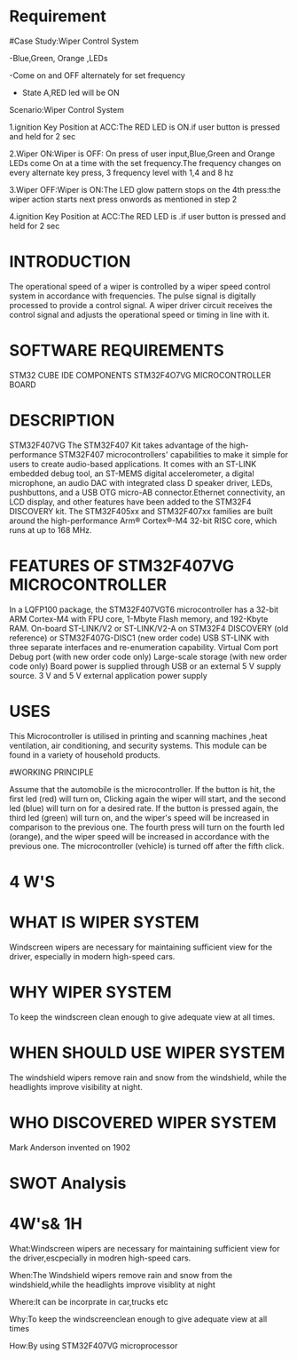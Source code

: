# Requirement

#Case Study:Wiper Control System

-Blue,Green, Orange ,LEDs

-Come on and OFF alternately for set frequency

- State A,RED led will be ON

Scenario:Wiper Control System

1.ignition Key Position at ACC:The RED LED is ON.if user button is pressed and held for 2 sec

2.Wiper ON:Wiper is OFF: On press of user input,Blue,Green and Orange LEDs come On at a time with the set frequency.The frequency changes on every alternate key 
  press, 3 frequency level with 1,4 and 8 hz
  
3.Wiper OFF:Wiper is ON:The LED glow pattern stops on the 4th press:the wiper action starts next press onwords as mentioned in step 2

4.ignition Key Position at ACC:The RED LED is .if user button is pressed and held for 2 sec


# INTRODUCTION

The operational speed of a wiper is controlled by a wiper speed control system in accordance with frequencies. The pulse signal is digitally processed to provide a control signal. A wiper driver circuit receives the control signal and adjusts the operational speed or timing in line with it.

# SOFTWARE REQUIREMENTS
STM32 CUBE IDE
COMPONENTS
STM32F4O7VG MICROCONTROLLER BOARD

# DESCRIPTION
STM32F407VG
The STM32F407 Kit takes advantage of the high-performance STM32F407 microcontrollers' capabilities to make it simple for users to create audio-based applications. It comes with an ST-LINK embedded debug tool, an ST-MEMS digital accelerometer, a digital microphone, an audio DAC with integrated class D speaker driver, LEDs, pushbuttons, and a USB OTG micro-AB connector.Ethernet connectivity, an LCD display, and other features have been added to the STM32F4 DISCOVERY kit. The STM32F405xx and STM32F407xx families are built around the high-performance Arm® Cortex®-M4 32-bit RISC core, which runs at up to 168 MHz.

# FEATURES OF STM32F407VG MICROCONTROLLER
In a LQFP100 package, the STM32F407VGT6 microcontroller has a 32-bit ARM Cortex-M4 with FPU core, 1-Mbyte Flash memory, and 192-Kbyte RAM.
On-board ST-LINK/V2 or ST-LINK/V2-A on STM32F4 DISCOVERY (old reference) or STM32F407G-DISC1 (new order code)
USB ST-LINK with three separate interfaces and re-enumeration capability.
Virtual Com port Debug port (with new order code only)
Large-scale storage (with new order code only)
Board power is supplied through USB or an external 5 V supply source.
3 V and 5 V external application power supply

# USES

This Microcontroller is utilised in printing and scanning machines ,heat ventilation, air conditioning, and security systems.
This module can be found in a variety of household products.

#WORKING PRINCIPLE

Assume that the automobile is the microcontroller. If the button is hit, the first led (red) will turn on, Clicking again  the wiper will start, and the second led (blue) will turn on for a desired rate. If the button is pressed again, the third led (green) will turn on, and the wiper's speed will be increased in comparison to the previous one. The fourth press will turn on the fourth led (orange), and the wiper speed will be increased in accordance with the previous one. The microcontroller (vehicle) is turned off after the fifth click.

# 4 W'S
# WHAT IS WIPER SYSTEM
Windscreen wipers are necessary for maintaining sufficient view for the driver, especially in modern high-speed cars.

# WHY WIPER SYSTEM 

To keep the windscreen clean enough to give adequate view at all times.

# WHEN SHOULD USE WIPER SYSTEM

The windshield wipers remove rain and snow from the windshield, while the headlights improve visibility at night.

# WHO DISCOVERED WIPER SYSTEM

Mark Anderson invented on 1902
 
# SWOT Analysis

# 4W's& 1H

What:Windscreen wipers are necessary for maintaining sufficient view for the driver,escpecially in modren high-speed cars.

When:The Windshield wipers remove rain and snow from the windshield,while the headlights improve visiblity at night

Where:It can be incorprate in car,trucks etc

Why:To keep the windscreenclean enough to give adequate view at all times

How:By using STM32F407VG microprocessor
